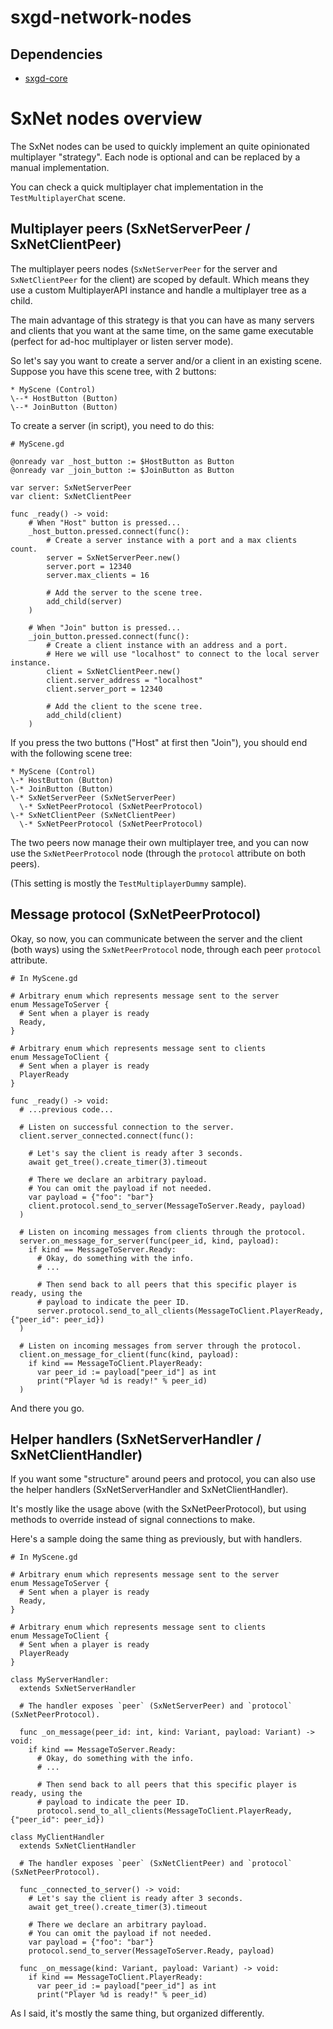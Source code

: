 # sxgd-network-nodes

## Dependencies

- [sxgd-core](../sxgd-core/)

# SxNet nodes overview

The SxNet nodes can be used to quickly implement an quite opinionated multiplayer "strategy".
Each node is optional and can be replaced by a manual implementation.

You can check a quick multiplayer chat implementation in the `TestMultiplayerChat` scene.

## Multiplayer peers (SxNetServerPeer / SxNetClientPeer)

The multiplayer peers nodes (`SxNetServerPeer` for the server and `SxNetClientPeer` for the client) are scoped by default. Which means they use a custom MultiplayerAPI instance and handle a multiplayer tree as a child.

The main advantage of this strategy is that you can have as many servers and clients that you want at the same time, on the same game executable (perfect for ad-hoc multiplayer or listen server mode).

So let's say you want to create a server and/or a client in an existing scene.
Suppose you have this scene tree, with 2 buttons:

```
* MyScene (Control)
\--* HostButton (Button)
\--* JoinButton (Button)
```

To create a server (in script), you need to do this:

```gdscript
# MyScene.gd

@onready var _host_button := $HostButton as Button
@onready var _join_button := $JoinButton as Button

var server: SxNetServerPeer
var client: SxNetClientPeer

func _ready() -> void:
    # When "Host" button is pressed...
    _host_button.pressed.connect(func():
        # Create a server instance with a port and a max clients count.
        server = SxNetServerPeer.new()
        server.port = 12340
        server.max_clients = 16

        # Add the server to the scene tree.
        add_child(server)
    )

    # When "Join" button is pressed...
    _join_button.pressed.connect(func():
        # Create a client instance with an address and a port.
        # Here we will use "localhost" to connect to the local server instance.
        client = SxNetClientPeer.new()
        client.server_address = "localhost"
        client.server_port = 12340

        # Add the client to the scene tree.
        add_child(client)
    )
```

If you press the two buttons ("Host" at first then "Join"), you should end with the following scene tree:

```
* MyScene (Control)
\-* HostButton (Button)
\-* JoinButton (Button)
\-* SxNetServerPeer (SxNetServerPeer)
  \-* SxNetPeerProtocol (SxNetPeerProtocol)
\-* SxNetClientPeer (SxNetClientPeer)
  \-* SxNetPeerProtocol (SxNetPeerProtocol)
```

The two peers now manage their own multiplayer tree, and you can now use the `SxNetPeerProtocol` node (through the `protocol` attribute on both peers).

(This setting is mostly the `TestMultiplayerDummy` sample).

## Message protocol (SxNetPeerProtocol)

Okay, so now, you can communicate between the server and the client (both ways) using the `SxNetPeerProtocol` node, through each peer `protocol` attribute.

```gdscript
# In MyScene.gd

# Arbitrary enum which represents message sent to the server
enum MessageToServer {
  # Sent when a player is ready
  Ready,
}

# Arbitrary enum which represents message sent to clients
enum MessageToClient {
  # Sent when a player is ready
  PlayerReady
}

func _ready() -> void:
  # ...previous code...

  # Listen on successful connection to the server.
  client.server_connected.connect(func():

    # Let's say the client is ready after 3 seconds.
    await get_tree().create_timer(3).timeout

    # There we declare an arbitrary payload.
    # You can omit the payload if not needed.
    var payload = {"foo": "bar"}
    client.protocol.send_to_server(MessageToServer.Ready, payload)
  )

  # Listen on incoming messages from clients through the protocol.
  server.on_message_for_server(func(peer_id, kind, payload):
    if kind == MessageToServer.Ready:
      # Okay, do something with the info.
      # ...

      # Then send back to all peers that this specific player is ready, using the
      # payload to indicate the peer ID.
      server.protocol.send_to_all_clients(MessageToClient.PlayerReady, {"peer_id": peer_id})
  )

  # Listen on incoming messages from server through the protocol.
  client.on_message_for_client(func(kind, payload):
    if kind == MessageToClient.PlayerReady:
      var peer_id := payload["peer_id"] as int
      print("Player %d is ready!" % peer_id)
  )
```

And there you go.

## Helper handlers (SxNetServerHandler / SxNetClientHandler)

If you want some "structure" around peers and protocol, you can also use the helper handlers (SxNetServerHandler and SxNetClientHandler).

It's mostly like the usage above (with the SxNetPeerProtocol), but using methods to override instead of signal connections to make.

Here's a sample doing the same thing as previously, but with handlers.

```gdscript
# In MyScene.gd

# Arbitrary enum which represents message sent to the server
enum MessageToServer {
  # Sent when a player is ready
  Ready,
}

# Arbitrary enum which represents message sent to clients
enum MessageToClient {
  # Sent when a player is ready
  PlayerReady
}

class MyServerHandler:
  extends SxNetServerHandler

  # The handler exposes `peer` (SxNetServerPeer) and `protocol` (SxNetPeerProtocol).

  func _on_message(peer_id: int, kind: Variant, payload: Variant) -> void:
    if kind == MessageToServer.Ready:
      # Okay, do something with the info.
      # ...

      # Then send back to all peers that this specific player is ready, using the
      # payload to indicate the peer ID.
      protocol.send_to_all_clients(MessageToClient.PlayerReady, {"peer_id": peer_id})

class MyClientHandler
  extends SxNetClientHandler

  # The handler exposes `peer` (SxNetClientPeer) and `protocol` (SxNetPeerProtocol).

  func _connected_to_server() -> void:
    # Let's say the client is ready after 3 seconds.
    await get_tree().create_timer(3).timeout

    # There we declare an arbitrary payload.
    # You can omit the payload if not needed.
    var payload = {"foo": "bar"}
    protocol.send_to_server(MessageToServer.Ready, payload)

  func _on_message(kind: Variant, payload: Variant) -> void:
    if kind == MessageToClient.PlayerReady:
      var peer_id := payload["peer_id"] as int
      print("Player %d is ready!" % peer_id)
```

As I said, it's mostly the same thing, but organized differently.